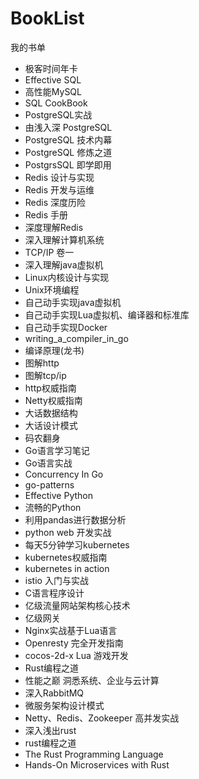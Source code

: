 # BookList
我的书单
- 极客时间年卡
- Effective SQL
- 高性能MySQL
- SQL CookBook
- PostgreSQL实战
- 由浅入深 PostgreSQL
- PostgreSQL 技术内幕
- PostgreSQL 修炼之道
- PostgrsSQL 即学即用
- Redis 设计与实现
- Redis 开发与运维
- Redis 深度历险
- Redis 手册
- 深度理解Redis
- 深入理解计算机系统
- TCP/IP 卷一
- 深入理解java虚拟机
- Linux内核设计与实现
- Unix环境编程
- 自己动手实现java虚拟机
- 自己动手实现Lua虚拟机、编译器和标准库
- 自己动手实现Docker
- writing_a_compiler_in_go
- 编译原理(龙书)
- 图解http
- 图解tcp/ip
- http权威指南
- Netty权威指南
- 大话数据结构
- 大话设计模式
- 码农翻身
- Go语言学习笔记
- Go语言实战
- Concurrency In Go
- go-patterns
- Effective Python
- 流畅的Python
- 利用pandas进行数据分析
- python web 开发实战
- 每天5分钟学习kubernetes
- kubernetes权威指南
- kubernetes in action
- istio 入门与实战
- C语言程序设计
- 亿级流量网站架构核心技术
- 亿级网关
- Nginx实战基于Lua语言
- Openresty 完全开发指南
- cocos-2d-x Lua 游戏开发
- Rust编程之道
- 性能之巅 洞悉系统、企业与云计算
- 深入RabbitMQ
- 微服务架构设计模式
- Netty、Redis、Zookeeper 高并发实战
- 深入浅出rust
- rust编程之道
- The Rust Programming Language
- Hands-On Microservices with Rust


